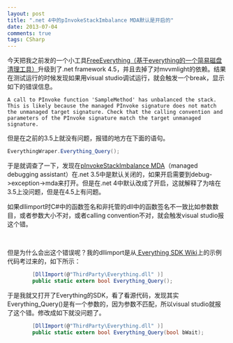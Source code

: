 ```yaml
---
layout: post
title: ".net 4中的pInvokeStackImbalance MDA默认是开启的"
date: 2013-07-04
comments: true
tags: CSharp
---
```

<p>今天把我之前发的一个小工具<a href="http://fresky.github.io/blog/2012/09/10/freeverything-simple-disk-cleanup-tool-based-on-everything/">FreeEverything（基于everything的一个简易磁盘清理工具）</a>升级到了.net framework 4.5，并且去掉了对mvvmlight的依赖。结果在测试运行的时候发现如果用visual studio调试运行，就会触发一个break，显示如下的错误信息。</p>

```
A call to PInvoke function 'SampleMethod' has unbalanced the stack. 
This is likely because the managed PInvoke signature does not match 
the unmanaged target signature. Check that the calling convention and 
parameters of the PInvoke signature match the target unmanaged signature.
```

<p>但是在之前的3.5上就没有问题，报错的地方在下面的语句。</p>

```c#
EverythingWraper.Everything_Query();
```

<p>于是就调查了一下，发现在<a href="http://msdn.microsoft.com/en-us/library/0htdy0k3.aspx">pInvokeStackImbalance MDA</a>（managed debugging assistant）在.net 3.5中是默认关闭的，如果开启需要到debug-&gt;exception-&gt;mda来打开。但是在.net 4中默认改成了开启，这就解释了为啥在3.5上没问题，但是在4.5上有问题。</p>
<p>如果dllimport时C#中的函数签名和非托管的dll中的函数签名不一致比如参数数目，或者参数大小不对，或者calling convention不对，就会触发visual studio报这个错。</p>
<p>&nbsp;</p>
<p>但是为什么会出这个错误呢？我的dllimport是从<a href="http://support.voidtools.com/everything/Main_Page"> Everything SDK Wiki</a>上的示例代码考过来的，如下所示：</p>

```c#
        [DllImport(@"ThirdParty\Everything.dll" )]
        public static extern bool Everything_Query();
```

<p>于是我就又打开了Everything的SDK，看了看源代码，发现其实Everything_Query()是有一个参数的，因为参数不匹配，所以visual studio就报了这个错。修改成如下就没问题了。</p>

```c#
        [DllImport(@"ThirdParty\Everything.dll" )]
        public static extern bool Everything_Query(bool bWait);
```